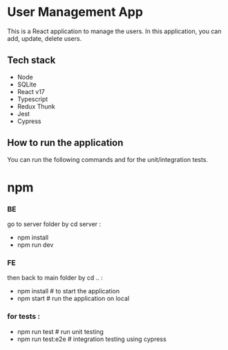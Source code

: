 # User Management App

This is a React application to manage the users.
In this application, you can add, update, delete users.

## Tech stack

- Node
- SQLite
- React v17
- Typescript
- Redux Thunk
- Jest
- Cypress

## How to run the application

You can run the following commands  and for the unit/integration tests.


# npm
### BE 
go to server folder by cd server : 

- npm install
- npm run dev 

### FE 
then back to main folder by cd .. :

- npm install # to start the application
- npm start # run the application on local

### for tests :

- npm run test # run unit testing
- npm run test:e2e # integration testing using cypress

